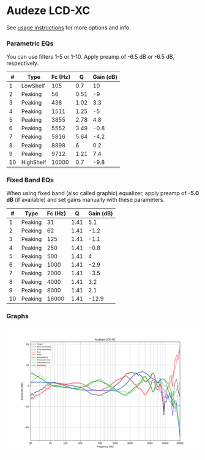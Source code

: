 # Audeze LCD-XC
See [usage instructions](https://github.com/jaakkopasanen/AutoEq#usage) for more options and info.

### Parametric EQs
You can use filters 1-5 or 1-10. Apply preamp of -6.5 dB or -6.5 dB, respectively.

|   # | Type      |   Fc (Hz) |    Q |   Gain (dB) |
|-----|-----------|-----------|------|-------------|
|   1 | LowShelf  |       105 | 0.7  |        10   |
|   2 | Peaking   |        56 | 0.51 |        -9   |
|   3 | Peaking   |       438 | 1.02 |         3.3 |
|   4 | Peaking   |      1511 | 1.25 |        -5   |
|   5 | Peaking   |      3855 | 2.78 |         4.8 |
|   6 | Peaking   |      5552 | 3.49 |        -0.8 |
|   7 | Peaking   |      5816 | 5.64 |        -4.2 |
|   8 | Peaking   |      8898 | 6    |         0.2 |
|   9 | Peaking   |      9712 | 1.21 |         7.4 |
|  10 | HighShelf |     10000 | 0.7  |        -9.8 |

### Fixed Band EQs
When using fixed band (also called graphic) equalizer, apply preamp of **-5.0 dB** (if available) and set gains manually with these parameters.

|   # | Type    |   Fc (Hz) |    Q |   Gain (dB) |
|-----|---------|-----------|------|-------------|
|   1 | Peaking |        31 | 1.41 |         5.1 |
|   2 | Peaking |        62 | 1.41 |        -1.2 |
|   3 | Peaking |       125 | 1.41 |        -1.1 |
|   4 | Peaking |       250 | 1.41 |        -0.8 |
|   5 | Peaking |       500 | 1.41 |         4   |
|   6 | Peaking |      1000 | 1.41 |        -2.9 |
|   7 | Peaking |      2000 | 1.41 |        -3.5 |
|   8 | Peaking |      4000 | 1.41 |         3.2 |
|   9 | Peaking |      8000 | 1.41 |         2.1 |
|  10 | Peaking |     16000 | 1.41 |       -12.9 |

### Graphs
![](./Audeze%20LCD-XC.png)
